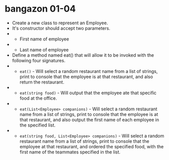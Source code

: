 # bangazon 01-04
- Create a new class to represent an Employee.
- It's constructor should accept two parameters.
- - First name of employee
- - Last name of employee
- Define a method named eat() that will allow it to be invoked with the following four signatures.
- - `eat()` - Will select a random restaurant name from a list of strings, print to console that the employee is at that restaurant, and also return the restaurant.
- - `eat(string food)` - Will output that the employee ate that specific food at the office.
- - `eat(List<Employee> companions)` - Will select a random restaurant name from a list of strings, print to console that the employee is at that restaurant, and also output the first name of each employee in the specified list.
- - `eat(string food, List<Employee> companions)` - Will select a random restaurant name from a list of strings, print to console that the employee at that restaurant, and ordered the specified food, with the first name of the teammates specified in the list.